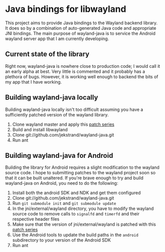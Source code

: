 # Java bindings for libwayland

This project aims to provide Java bindings to the Wayland backend library.
It does so by a combination of auto-generated Java code and appropriate JNI
bindings.  The main purpose of wayland-java is to service the Android
wayland server app that I am currently developing.

## Current state of the library

Right now, wayland-java is nowhere close to production code; I would call it an
early alpha at best.  Very little is commented and it probably has a plethora
of bugs.  However, it is working well enough to backend the bits of my app that
I have working.

## Building wayland-java locally

Building wayland-java locally isn't too difficult assuming you have a
sufficiently patched version of the wayland library.

1. Clone wayland master and apply this [patch series][1]
2. Build and install libwayland
3. Clone git://github.com/jekstrand/wayland-java.git
4. Run ant

## Building wayland-java for Android

Building the library for Android requires a slight modification to the wayland
source code.  I hope to submitting patches to the wayland project soon so that
it can be built unaltered. If you're brave enough to try and build wayland-java
on Android, you need to do the following:

1. Install both the android SDK and NDK and get them configured
2. Clone git://github.com/jekstrand/wayland-java.git
3. Run `git submodule init` and `git submodule update`
4. In the jni/external/wayland directory, you have to modify the wayland source
   code to remove calls to `signalfd` and `timerfd` and their respective header
   files
5. Make sure that the version of jni/external/wayland is patched with this
   [patch series][1]
6. Use the Android tools to update the build paths in the `android`
   subdirectory to your version of the Android SDK
7. Run ant

[1]: http://lists.freedesktop.org/archives/wayland-devel/2013-February/007473.html

